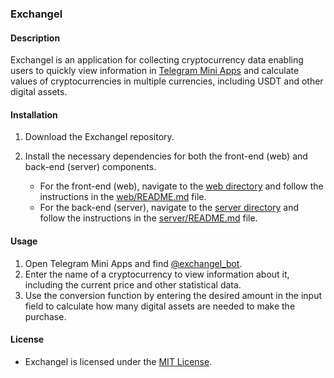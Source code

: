 ### Exchangel

#### Description
Exchangel is an application for collecting cryptocurrency data enabling users to quickly view information in [Telegram Mini Apps](https://core.telegram.org/bots/webapps) and calculate values of cryptocurrencies in multiple currencies, including USDT and other digital assets.

#### Installation
1. Download the Exchangel repository.
2. Install the necessary dependencies for both the front-end (web) and back-end (server) components.

   - For the front-end (web), navigate to the [web directory](./web/) and follow the instructions in the [web/README.md](./web/README.md) file.
   - For the back-end (server), navigate to the [server directory](./server/) and follow the instructions in the [server/README.md](./server/README.md) file.


#### Usage
1. Open Telegram Mini Apps and find [@exchangel_bot](https://t.me/exchangel_bot).
2. Enter the name of a cryptocurrency to view information about it, including the current price and other statistical data.
3. Use the conversion function by entering the desired amount in the input field to calculate how many digital assets are needed to make the purchase.

#### License
- Exchangel is licensed under the [MIT License](LICENSE).